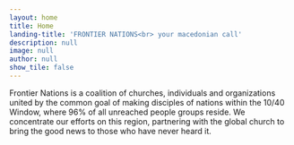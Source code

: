 ```yaml
---
layout: home
title: Home
landing-title: 'FRONTIER NATIONS<br> your macedonian call'
description: null
image: null
author: null
show_tile: false
---
```


Frontier Nations is a coalition of churches, individuals and organizations united by the common goal of making disciples of nations within the 10/40 Window, where 96% of all unreached people groups reside. We concentrate our efforts on this region, partnering with the global church to bring the good news to those who have never heard it.
